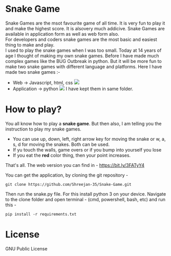 # Snake Game
Snake Games are the msot favourite game of all time. It is very fun to play it and make the highest score. It is alsovery much addicive. Snake Games are available in application form as well as web form also. 
<br>
For developers and coders snake games are the most basic and easiest thing to make and play.
<br>
I used to play the snake games when I was too small. Today at 14 years of age I thought of making my own snake games. Before I have made much complex games like the BUG Outbreak in python. But it will be more fun to make two snake games with different language and platforms. Here I have made two snake games :-
- Web -> Javascript, html, css
![](https://github.com/Shreejan-35/Snake-Game/blob/main/res/web.JPG)
- Application -> python
![](https://github.com/Shreejan-35/Snake-Game/blob/main/res/application.JPG)
I have kept them in same folder.

# How to play?
You all know how to play a **snake game**. But then also, I am telling you the instruction to play my snake games.
- You can use up, down, left, right arrow key for moving the snake or w, a, s, d for moving the snakes. Both can be used.
- If yu touch the walls, game overs or if you bump into yourself you lose
- If you eat the **red** color thing, then your point increases.

That's all.
The web version you can find in - https://bit.ly/3FATyY4

You can get the application, by cloning the git repository - 
```
git clone https://github.com/Shreejan-35/Snake-Game.git

```
Then run the snake.py file. For this install python 3 on your device.
Navigate to the clone folder and open terminal - (cmd, powershell, bash, etc) and run this -
```
pip install -r requirements.txt
```

# License
GNU Public License
